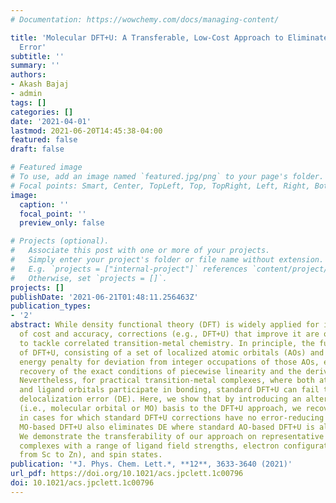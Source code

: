 ```yaml
---
# Documentation: https://wowchemy.com/docs/managing-content/

title: 'Molecular DFT+U: A Transferable, Low-Cost Approach to Eliminate Delocalization
  Error'
subtitle: ''
summary: ''
authors:
- Akash Bajaj
- admin
tags: []
categories: []
date: '2021-04-01'
lastmod: 2021-06-20T14:45:38-04:00
featured: false
draft: false

# Featured image
# To use, add an image named `featured.jpg/png` to your page's folder.
# Focal points: Smart, Center, TopLeft, Top, TopRight, Left, Right, BottomLeft, Bottom, BottomRight.
image:
  caption: ''
  focal_point: ''
  preview_only: false

# Projects (optional).
#   Associate this post with one or more of your projects.
#   Simply enter your project's folder or file name without extension.
#   E.g. `projects = ["internal-project"]` references `content/project/deep-learning/index.md`.
#   Otherwise, set `projects = []`.
projects: []
publishDate: '2021-06-21T01:48:11.256463Z'
publication_types:
- '2'
abstract: While density functional theory (DFT) is widely applied for its combination
  of cost and accuracy, corrections (e.g., DFT+U) that improve it are often needed
  to tackle correlated transition-metal chemistry. In principle, the functional form
  of DFT+U, consisting of a set of localized atomic orbitals (AOs) and a quadratic
  energy penalty for deviation from integer occupations of those AOs, enables the
  recovery of the exact conditions of piecewise linearity and the derivative discontinuity.
  Nevertheless, for practical transition-metal complexes, where both atomic states
  and ligand orbitals participate in bonding, standard DFT+U can fail to eliminate
  delocalization error (DE). Here, we show that by introducing an alternative valence-state
  (i.e., molecular orbital or MO) basis to the DFT+U approach, we recover exact conditions
  in cases for which standard DFT+U corrections have no error-reducing effect. This
  MO-based DFT+U also eliminates DE where standard AO-based DFT+U is already successful.
  We demonstrate the transferability of our approach on representative transition-metal
  complexes with a range of ligand field strengths, electron configurations (i.e.,
  from Sc to Zn), and spin states.
publication: '*J. Phys. Chem. Lett.*, **12**, 3633-3640 (2021)'
url_pdf: https://doi.org/10.1021/acs.jpclett.1c00796
doi: 10.1021/acs.jpclett.1c00796
---
```


